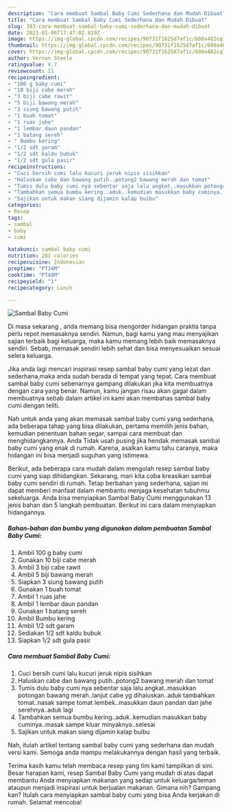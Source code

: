 ```yaml
---
description: "Cara membuat Sambal Baby Cumi Sederhana dan Mudah Dibuat"
title: "Cara membuat Sambal Baby Cumi Sederhana dan Mudah Dibuat"
slug: 383-cara-membuat-sambal-baby-cumi-sederhana-dan-mudah-dibuat
date: 2021-01-06T17:47:02.819Z
image: https://img-global.cpcdn.com/recipes/90731f1625d7af1c/680x482cq70/sambal-baby-cumi-foto-resep-utama.jpg
thumbnail: https://img-global.cpcdn.com/recipes/90731f1625d7af1c/680x482cq70/sambal-baby-cumi-foto-resep-utama.jpg
cover: https://img-global.cpcdn.com/recipes/90731f1625d7af1c/680x482cq70/sambal-baby-cumi-foto-resep-utama.jpg
author: Vernon Steele
ratingvalue: 4.7
reviewcount: 11
recipeingredient:
- "100 g baby cumi"
- "10 biji cabe merah"
- "3 biji cabe rawit"
- "5 biji bawang merah"
- "3 siung bawang putih"
- "1 buah tomat"
- "1 ruas jahe"
- "1 lembar daun pandan"
- "1 batang sereh"
- " Bumbu kering"
- "1/2 sdt garam"
- "1/2 sdt kaldu bubuk"
- "1/2 sdt gula pasir"
recipeinstructions:
- "Cuci bersih cumi lalu kucuri jeruk nipis sisihkan"
- "Haluskan cabe dan bawang putih..potong2 bawang merah dan tomat"
- "Tumis dulu baby cumi nya sebentar saja lalu angkat..masukkan potongan bawang merah..lanjut cabe yg dihaluskan..aduk tambahkan tomat..nasak sampe tomat lembek..masukkan daun pandan dan jahe serehnya..aduk lagi"
- "Tambahkan semua bumbu kering..aduk..kemudian masukkan baby cuminya..masak sampe kluar minyaknya..selesai"
- "Sajikan untuk makan siang dijamin kalap buibu"
categories:
- Resep
tags:
- sambal
- baby
- cumi

katakunci: sambal baby cumi 
nutrition: 281 calories
recipecuisine: Indonesian
preptime: "PT34M"
cooktime: "PT48M"
recipeyield: "1"
recipecategory: Lunch

---
```



![Sambal Baby Cumi](https://img-global.cpcdn.com/recipes/90731f1625d7af1c/680x482cq70/sambal-baby-cumi-foto-resep-utama.jpg)

Di masa  sekarang , anda memang bisa mengorder hidangan praktis tanpa perlu repot memasaknya sendiri. Namun, bagi kamu yang mau menyajikan sajian terbaik bagi keluarga, maka kamu memang lebih baik memasaknya sendiri. Sebab, memasak sendiri lebih sehat dan bisa menyesuaikan sesuai selera keluarga.

Jika anda lagi mencari inspirasi resep sambal baby cumi yang lezat dan sederhana,maka anda sudah berada di tempat yang tepat. Cara membuat sambal baby cumi  sebenarnya gampang dilakukan jika kita membuatnya dengan cara yang benar. Namun, kamu jangan risau akan gagal dalam membuatnya 
sebab dalam artikel ini kami akan membahas sambal baby cumi dengan teliti.  



Nah untuk anda yang akan memasak sambal baby cumi yang sederhana, ada beberapa tahap yang bisa dilakukan, pertama memilih jenis bahan, kemudian penentuan bahan segar, sampai cara membuat dan menghidangkannya. Anda Tidak usah pusing jika hendak memasak sambal baby cumi yang enak di rumah. Karena, asalkan kamu  tahu caranya, maka hidangan ini bisa menjadi suguhan yang istimewa.

Berikut, ada beberapa cara mudah dalam mengolah resep sambal baby cumi yang siap dihidangkan. Sekarang, mari kita coba kreasikan sambal baby cumi sendiri di rumah. Tetap berbahan yang sederhana, sajian ini dapat memberi manfaat dalam membantu menjaga kesehatan tubuhmu sekeluarga. Anda bisa menyiapkan Sambal Baby Cumi menggunakan 13 jenis bahan dan 5 langkah pembuatan. Berikut ini cara dalam menyiapkan hidangannya.

<!--inarticleads1-->

##### Bahan-bahan dan bumbu yang digunakan dalam pembuatan Sambal Baby Cumi:

1. Ambil 100 g baby cumi
1. Gunakan 10 biji cabe merah
1. Ambil 3 biji cabe rawit
1. Ambil 5 biji bawang merah
1. Siapkan 3 siung bawang putih
1. Gunakan 1 buah tomat
1. Ambil 1 ruas jahe
1. Ambil 1 lembar daun pandan
1. Gunakan 1 batang sereh
1. Ambil  Bumbu kering
1. Ambil 1/2 sdt garam
1. Sediakan 1/2 sdt kaldu bubuk
1. Siapkan 1/2 sdt gula pasir




<!--inarticleads2-->

##### Cara membuat Sambal Baby Cumi:

1. Cuci bersih cumi lalu kucuri jeruk nipis sisihkan
1. Haluskan cabe dan bawang putih..potong2 bawang merah dan tomat
1. Tumis dulu baby cumi nya sebentar saja lalu angkat..masukkan potongan bawang merah..lanjut cabe yg dihaluskan..aduk tambahkan tomat..nasak sampe tomat lembek..masukkan daun pandan dan jahe serehnya..aduk lagi
1. Tambahkan semua bumbu kering..aduk..kemudian masukkan baby cuminya..masak sampe kluar minyaknya..selesai
1. Sajikan untuk makan siang dijamin kalap buibu




Nah, itulah artikel tentang  sambal baby cumi  yang sederhana dan mudah versi kami. Semoga anda mampu melakukannya dengan hasil yang terbaik. 

Terima kasih kamu telah membaca resep yang tim kami tampilkan di sini. Besar harapan kami, resep  Sambal Baby Cumi yang mudah di atas dapat membantu Anda menyiapkan makanan yang sedap untuk keluarga/teman ataupun menjadi inspirasi untuk berjualan makanan. Gimana nih? Gampang kan? Itulah cara menyiapkan sambal baby cumi yang bisa Anda kerjakan di rumah. Selamat mencoba!

